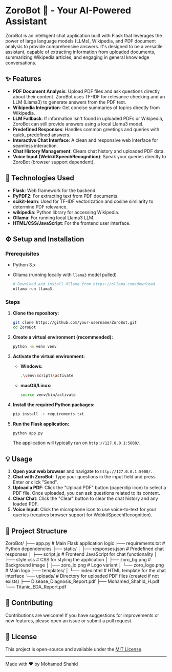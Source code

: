 # ZoroBot 🤖 - Your AI-Powered Assistant

ZoroBot is an intelligent chat application built with Flask that leverages the power of large language models (LLMs), Wikipedia, and PDF document analysis to provide comprehensive answers. It's designed to be a versatile assistant, capable of extracting information from uploaded documents, summarizing Wikipedia articles, and engaging in general knowledge conversations.

## ✨ Features

*   **PDF Document Analysis**: Upload PDF files and ask questions directly about their content. ZoroBot uses TF-IDF for relevance checking and an LLM (Llama3) to generate answers from the PDF text.
*   **Wikipedia Integration**: Get concise summaries of topics directly from Wikipedia.
*   **LLM Fallback**: If information isn't found in uploaded PDFs or Wikipedia, ZoroBot can still provide answers using a local Llama3 model.
*   **Predefined Responses**: Handles common greetings and queries with quick, predefined answers.
*   **Interactive Chat Interface**: A clean and responsive web interface for seamless interaction.
*   **Chat History Management**: Clears chat history and uploaded PDF data.
*   **Voice Input (WebkitSpeechRecognition)**: Speak your queries directly to ZoroBot (browser support dependent).

## 🚀 Technologies Used

*   **Flask**: Web framework for the backend.
*   **PyPDF2**: For extracting text from PDF documents.
*   **scikit-learn**: Used for TF-IDF vectorization and cosine similarity to determine PDF relevance.
*   **wikipedia**: Python library for accessing Wikipedia.
*   **Ollama**: For running local Llama3 LLM.
*   **HTML/CSS/JavaScript**: For the frontend user interface.

## ⚙️ Setup and Installation

### Prerequisites

*   Python 3.x
*   Ollama (running locally with `llama3` model pulled)

    ```bash
    # Download and install Ollama from https://ollama.com/download
    ollama run llama3
    ```

### Steps

1.  **Clone the repository:**
    ```bash
    git clone https://github.com/your-username/ZoroBot.git
    cd ZoroBot
    ```

2.  **Create a virtual environment (recommended):**
    ```bash
    python -m venv venv
    ```

3.  **Activate the virtual environment:**
    *   **Windows:**
        ```bash
        .\venv\Scripts\activate
        ```
    *   **macOS/Linux:**
        ```bash
        source venv/bin/activate
        ```

4.  **Install the required Python packages:**
    ```bash
    pip install -r requirements.txt
    ```

5.  **Run the Flask application:**
    ```bash
    python app.py
    ```

    The application will typically run on `http://127.0.0.1:5000/`.

## 💡 Usage

1.  **Open your web browser** and navigate to `http://127.0.0.1:5000/`.
2.  **Chat with ZoroBot**: Type your questions in the input field and press Enter or click "Send".
3.  **Upload a PDF**: Click the "Upload PDF" button (paperclip icon) to select a PDF file. Once uploaded, you can ask questions related to its content.
4.  **Clear Chat**: Click the "Clear" button to clear the chat history and any loaded PDF.
5.  **Voice Input**: Click the microphone icon to use voice-to-text for your queries (requires browser support for WebkitSpeechRecognition).

## 📂 Project Structure
ZoroBot/ ├── app.py # Main Flask application logic ├── requirements.txt # Python dependencies ├── static/ │ ├── responses.json # Predefined chat responses │ ├── script.js # Frontend JavaScript for chat functionality │ ├── style.css # CSS for styling the application │ ├── zoro_bg.png # Background image │ ├── zoro_lo.png # Logo variant │ └── zoro_logo.png # Main logo ├── templates/ │ └── index.html # HTML template for the chat interface └── uploads/ # Directory for uploaded PDF files (created if not exists) ├── Disease_Diagnosis_Report.pdf ├── Mohamed_Shahid_H.pdf └── Titanic_EDA_Report.pdf




## 🤝 Contributing

Contributions are welcome! If you have suggestions for improvements or new features, please open an issue or submit a pull request.

## 📄 License

This project is open-source and available under the [MIT License](LICENSE).

---
Made with ❤️ by Mohamed Shahid

